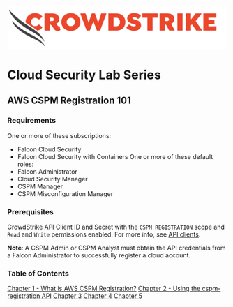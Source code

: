 ![](https://raw.githubusercontent.com/CrowdStrike/falconpy/main/docs/asset/cs-logo.png)

# Cloud Security Lab Series
## AWS CSPM Registration 101

### Requirements
One or more of these subscriptions:
- Falcon Cloud Security
- Falcon Cloud Security with Containers
One or more of these default roles:
- Falcon Administrator
- Cloud Security Manager
- CSPM Manager
- CSPM Misconfiguration Manager

### Prerequisites
CrowdStrike API Client ID and Secret with the `CSPM REGISTRATION` scope and `Read` and `Write` permissions enabled. 
For more info, see [API clients](https://falcon.crowdstrike.com/documentation/page/a2a7fc0e/crowdstrike-oauth2-based-apis#mf8226da).

**Note**: A CSPM Admin or CSPM Analyst must obtain the API credentials from a Falcon Administrator to successfully register a cloud account.

### Table of Contents
[Chapter 1 - What is AWS CSPM Registration?](guide/chapter1.md)
[Chapter 2 - Using the cspm-registration API](guide/chapter2.md)
[Chapter 3](guide/chapter3.md)
[Chapter 4](guide/chapter4.md)
[Chapter 5](guide/chapter5.md)
